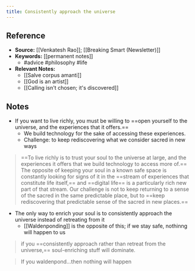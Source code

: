 ```yaml
---
title: Consistently approach the universe
---
```

## Reference
- **Source:** [[Venkatesh Rao]]; [[Breaking Smart (Newsletter)]]
- **Keywords:** [[permanent notes]]
	- #advice #philosophy #life 
- **Relevant Notes:**
	- [[Salve corpus amanti]]
	- [[God is an artist]]
	- [[Calling isn't chosen; it's discovered]]
## Notes
- If you want to live richly, you must be willing to ==open yourself to the universe, and the experiences that it offers.==
	- We build technology for the sake of accessing these experiences.
	- Challenge: to keep rediscovering what we consider sacred in new ways
	
>  ==To live richly is to trust your soul to the universe at large, and the experiences it offers that we build technology to access more of.== The opposite of keeping your soul in a known safe space is constantly looking for signs of it in the ==stream of experiences that constitute life itself,== and ==digital life== is a particularly rich new part of that stream. Our challenge is not to keep returning to a  sense of the sacred in the same predictable place, but to ==keep rediscovering that predictable sense of the sacred in new places.==

- The only way to enrich your soul is to consistently approach the universe instead of retreating from it
	- [[Waldenponding]] is the opposite of this; if we stay safe, nothinng will happen to us

> if you ==consistently approach rather than retreat from the universe,== soul-enriching stuff will dominate.

> If you waldenpond...then nothing will happen
